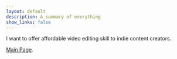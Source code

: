 ```yaml
---
layout: default
description: A summary of everything
show_links: false
---
```


I want to offer affordable video editing skill to indie content creators.

[Main Page](./index.html).